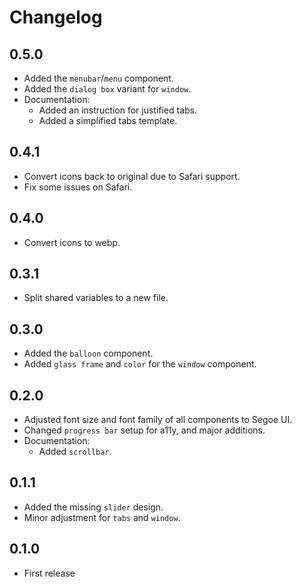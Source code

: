# Changelog

## 0.5.0

* Added the `menubar`/`menu` component.
* Added the `dialog box` variant for `window`.
* Documentation:
  * Added an instruction for justified tabs.
  * Added a simplified tabs template.

## 0.4.1

* Convert icons back to original due to Safari support.
* Fix some issues on Safari.

## 0.4.0

* Convert icons to webp.

## 0.3.1

* Split shared variables to a new file.

## 0.3.0

* Added the `balloon` component.
* Added `glass frame` and `color` for the `window` component.

## 0.2.0

* Adjusted font size and font family of all components to Segoe UI.
* Changed `progress bar` setup for a11y, and major additions.
* Documentation:
  * Added `scrollbar`.

## 0.1.1

* Added the missing `slider` design.
* Minor adjustment for `tabs` and `window`.

## 0.1.0

* First release
